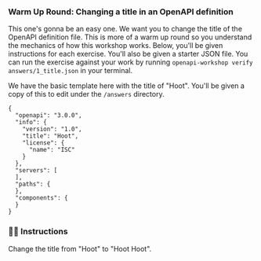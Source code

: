 ### Warm Up Round: Changing a title in an OpenAPI definition

This one's gonna be an easy one. We want you to change the title of the OpenAPI definition file. This is more of a warm up round so you understand the mechanics of how this workshop works. Below, you'll be given instructions for each exercise. You'll also be given a starter JSON file. You can run the exercise against your work by running `openapi-workshop verify answers/1_title.json` in your terminal.

We have the basic template here with the title of "Hoot". You'll be given a copy of this to edit under the `/answers` directory.

```
{
  "openapi": "3.0.0",
  "info": {
    "version": "1.0",
    "title": "Hoot",
    "license": {
      "name": "ISC"
    }
  },
  "servers": [
  ],
  "paths": {
  },
  "components": {
  }
}
```

### 👨‍🏫 Instructions

Change the title from "Hoot" to "Hoot Hoot".
